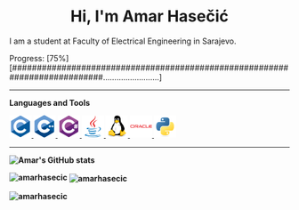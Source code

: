 <h1 align="center">Hi, I'm Amar Hasečić</h1>


<p> I am a student at Faculty of Electrical Engineering in Sarajevo. </p>
<p>Progress: [75%] [###########################################################################.........................]</p>

---

<p><strong> Languages and Tools </storng></p>
<p align="left"> <a href="https://www.cprogramming.com/" target="_blank" rel="noreferrer"> <img src="https://raw.githubusercontent.com/devicons/devicon/master/icons/c/c-original.svg" alt="c" width="40" height="40"/> </a> <a href="https://www.w3schools.com/cpp/" target="_blank" rel="noreferrer"> <img src="https://raw.githubusercontent.com/devicons/devicon/master/icons/cplusplus/cplusplus-original.svg" alt="cplusplus" width="40" height="40"/> </a> <a href="https://www.w3schools.com/cs/" target="_blank" rel="noreferrer"> <img src="https://raw.githubusercontent.com/devicons/devicon/master/icons/csharp/csharp-original.svg" alt="csharp" width="40" height="40"/> </a> <a href="https://www.java.com" target="_blank" rel="noreferrer"> <img src="https://raw.githubusercontent.com/devicons/devicon/master/icons/java/java-original.svg" alt="java" width="40" height="40"/> </a> <a href="https://www.linux.org/" target="_blank" rel="noreferrer"> <img src="https://raw.githubusercontent.com/devicons/devicon/master/icons/linux/linux-original.svg" alt="linux" width="40" height="40"/> </a> <a href="https://www.oracle.com/" target="_blank" rel="noreferrer"> <img src="https://raw.githubusercontent.com/devicons/devicon/master/icons/oracle/oracle-original.svg" alt="oracle" width="40" height="40"/> </a> <a href="https://www.python.org" target="_blank" rel="noreferrer"> <img src="https://raw.githubusercontent.com/devicons/devicon/master/icons/python/python-original.svg" alt="python" width="40" height="40"/> </a> </p>

---

![Amar's GitHub stats](https://github-readme-stats.vercel.app/api?username=amarhasecic&theme=onedark&show_icons=true)
<p><img align="left" src="https://github-readme-stats.vercel.app/api/top-langs?username=amarhasecic&show_icons=true&locale=en&layout=compact" alt="amarhasecic" />

&nbsp;<img align="center" src="https://github-readme-stats.vercel.app/api?username=amarhasecic&show_icons=true&locale=en" alt="amarhasecic" />

<img align="center" src="https://github-readme-streak-stats.herokuapp.com/?user=amarhasecic&" alt="amarhasecic" /></p>
